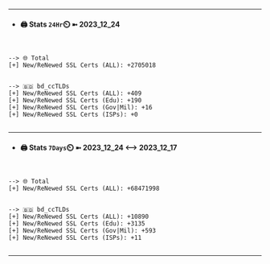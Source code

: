 

---
- #### 🖨️ **Stats** `24Hr`⏲️ ➼ 2023_12_24
```console


--> 🌐 Total
[+] New/ReNewed SSL Certs (ALL): +2705018


--> 🇧🇩 bd_ccTLDs
[+] New/ReNewed SSL Certs (ALL): +409
[+] New/ReNewed SSL Certs (Edu): +190
[+] New/ReNewed SSL Certs (Gov|Mil): +16
[+] New/ReNewed SSL Certs (ISPs): +0


```

---
- #### 🖨️ **Stats** `7Days`⏲️ ➼ 2023_12_24 <--> 2023_12_17
```console


--> 🌐 Total
[+] New/ReNewed SSL Certs (ALL): +68471998


--> 🇧🇩 bd_ccTLDs
[+] New/ReNewed SSL Certs (ALL): +10890
[+] New/ReNewed SSL Certs (Edu): +3135
[+] New/ReNewed SSL Certs (Gov|Mil): +593
[+] New/ReNewed SSL Certs (ISPs): +11


```

---

